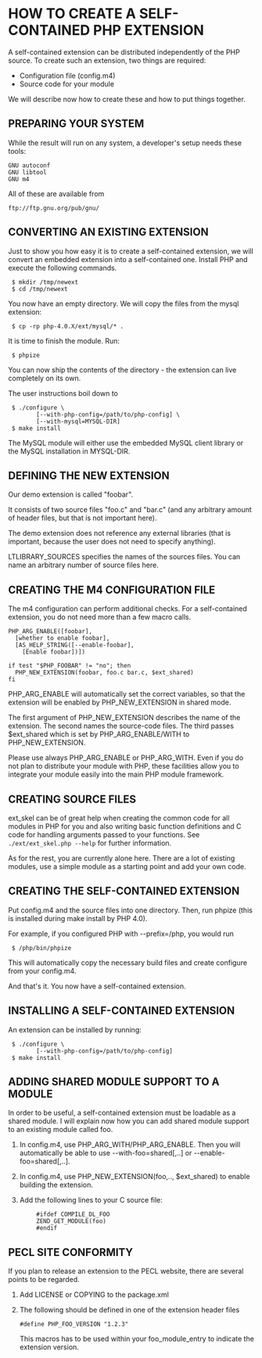# HOW TO CREATE A SELF-CONTAINED PHP EXTENSION

  A self-contained extension can be distributed independently of
  the PHP source. To create such an extension, two things are
  required:

  - Configuration file (config.m4)
  - Source code for your module

  We will describe now how to create these and how to put things
  together.

## PREPARING YOUR SYSTEM

  While the result will run on any system, a developer's setup needs these
  tools:

    GNU autoconf
    GNU libtool
    GNU m4

  All of these are available from

    ftp://ftp.gnu.org/pub/gnu/

## CONVERTING AN EXISTING EXTENSION

  Just to show you how easy it is to create a self-contained
  extension, we will convert an embedded extension into a
  self-contained one. Install PHP and execute the following
  commands.

     $ mkdir /tmp/newext
     $ cd /tmp/newext

  You now have an empty directory. We will copy the files from
  the mysql extension:

     $ cp -rp php-4.0.X/ext/mysql/* .

  It is time to finish the module. Run:

     $ phpize

  You can now ship the contents of the directory - the extension
  can live completely on its own.

  The user instructions boil down to

     $ ./configure \
            [--with-php-config=/path/to/php-config] \
            [--with-mysql=MYSQL-DIR]
     $ make install

  The MySQL module will either use the embedded MySQL client
  library or the MySQL installation in MYSQL-DIR.


## DEFINING THE NEW EXTENSION

  Our demo extension is called "foobar".

  It consists of two source files "foo.c" and "bar.c"
  (and any arbitrary amount of header files, but that is not
  important here).

  The demo extension does not reference any external
  libraries (that is important, because the user does not
  need to specify anything).


  LTLIBRARY_SOURCES specifies the names of the sources files. You can
  name an arbitrary number of source files here.

## CREATING THE M4 CONFIGURATION FILE

  The m4 configuration can perform additional checks. For a
  self-contained extension, you do not need more than a few
  macro calls.

```
PHP_ARG_ENABLE([foobar],
  [whether to enable foobar],
  [AS_HELP_STRING([--enable-foobar],
    [Enable foobar])])

if test "$PHP_FOOBAR" != "no"; then
  PHP_NEW_EXTENSION(foobar, foo.c bar.c, $ext_shared)
fi
```

  PHP_ARG_ENABLE will automatically set the correct variables, so
  that the extension will be enabled by PHP_NEW_EXTENSION in shared mode.

  The first argument of PHP_NEW_EXTENSION describes the name of the
  extension.  The second names the source-code files.  The third passes
  $ext_shared which is set by PHP_ARG_ENABLE/WITH to PHP_NEW_EXTENSION.

  Please use always PHP_ARG_ENABLE or PHP_ARG_WITH. Even if you do not
  plan to distribute your module with PHP, these facilities allow you
  to integrate your module easily into the main PHP module framework.

## CREATING SOURCE FILES

  ext_skel can be of great help when creating the common code for all modules
  in PHP for you and also writing basic function definitions and C code for
  handling arguments passed to your functions. See `./ext/ext_skel.php --help`
  for further information.

  As for the rest, you are currently alone here. There are a lot of existing
  modules, use a simple module as a starting point and add your own code.


## CREATING THE SELF-CONTAINED EXTENSION

  Put config.m4 and the source files into one directory. Then, run phpize
  (this is installed during make install by PHP 4.0).

  For example, if you configured PHP with --prefix=/php, you would run

     $ /php/bin/phpize

  This will automatically copy the necessary build files and create
  configure from your config.m4.

  And that's it. You now have a self-contained extension.

## INSTALLING A SELF-CONTAINED EXTENSION

  An extension can be installed by running:

     $ ./configure \
            [--with-php-config=/path/to/php-config]
     $ make install

## ADDING SHARED MODULE SUPPORT TO A MODULE

  In order to be useful, a self-contained extension must be loadable
  as a shared module. I will explain now how you can add shared module
  support to an existing module called foo.

  1. In config.m4, use PHP_ARG_WITH/PHP_ARG_ENABLE. Then you will
     automatically be able to use --with-foo=shared[,..] or
     --enable-foo=shared[,..].

  2. In config.m4, use PHP_NEW_EXTENSION(foo,.., $ext_shared) to enable
     building the extension.

  3. Add the following lines to your C source file:

```
        #ifdef COMPILE_DL_FOO
        ZEND_GET_MODULE(foo)
        #endif
```

## PECL SITE CONFORMITY

  If you plan to release an extension to the PECL website, there are several
  points to be regarded.

 1. Add LICENSE or COPYING to the package.xml

 2. The following should be defined in one of the extension header files

        #define PHP_FOO_VERSION "1.2.3"

    This macros has to be used within your foo_module_entry to indicate the
    extension version.
